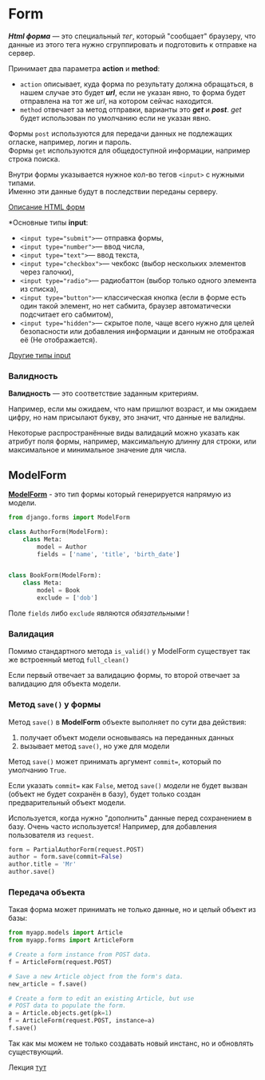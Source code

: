 # Form

***Html форма*** — это специальный *тег*, который "сообщает" браузеру, что данные из этого тега нужно
сгруппировать и подготовить к отправке на сервер.

Принимает два параметра **action** и **method**:
- `action` описывает, куда форма по результату должна обращаться, в нашем случае это будет ***url***, если не 
указан явно, то форма будет отправлена на тот же *url*, на котором сейчас находится.
- `method` отвечает за метод отправки, варианты это ***get*** и ***post***. *get* будет использован по умолчанию если
не указан явно.

Формы `post` используются для передачи данных не подлежащих огласке, например, логин и пароль. <br>
Формы `get` используются для общедоступной информации, например строка поиска.

Внутри формы указывается нужное кол-во тегов `<input>` с нужными типами.<br>
Именно эти данные будут в последствии переданы серверу.

[Описание HTML форм](https://www.w3schools.com/html/html_forms.asp) 

*Основные типы **input**: <br>
- `<input type="submit">`— отправка формы, <br>
- `<input type="number">`— ввод числа, <br>
- `<input type="text">`— ввод текста, <br>
- `<input type="checkbox">`— чекбокс (выбор нескольких элементов через галочки), <br>
- `<input type="radio">`— радиобаттон (выбор только одного элемента из списка), <br>
- `<input type="button">`— классическая кнопка (если в форме есть один такой элемент, но нет сабмита,
  браузер автоматически подсчитает его сабмитом), <br>
- `<input type="hidden">`— скрытое поле, чаще всего нужно для целей безопасности или добавления информации
и данным не отображая её (Не отображается).

[Другие типы input](https://www.w3schools.com/html/html_form_input_types.asp)

### Валидность

**Валидность** — это соответствие заданным критериям. 

Например, если мы ожидаем, что нам пришлют возраст, и мы ожидаем цифру, но нам присылают букву, это значит, что данные не валидны.

Некоторые распространённые виды валидаций можно указать как атрибут поля формы, например, 
максимальную длинну для строки, или максимальное и минимальное значение для числа.

## ModelForm

[**ModelForm**](https://docs.djangoproject.com/en/3.1/topics/forms/modelforms/) - это тип 
формы который генерируется напрямую из модели.

```python
from django.forms import ModelForm

class AuthorForm(ModelForm):
    class Meta:
        model = Author
        fields = ['name', 'title', 'birth_date']


class BookForm(ModelForm):
    class Meta:
        model = Book
        exclude = ['dob']
```

Поле `fields` либо `exclude` являются *обязательными* !

### Валидация
Помимо стандартного метода `is_valid()` у ModelForm существует так же встроенный метод `full_clean()`

Если первый отвечает за валидацию формы, то второй отвечает за валидацию для объекта модели.

### Метод `save()` у формы
Метод `save()` в **ModelForm** объекте выполняет по сути два действия:
1. получает объект модели основываясь на переданных данных 
2. вызывает метод `save()`, но уже для модели

Метод `save()` может принимать аргумент `commit=`, который по умолчанию `True`. 

Если указать `commit=` как `False`, метод `save()` *модели* не будет вызван 
(объект не будет сохранён в базу), будет только создан предварительный объект модели.

Используется, когда нужно "дополнить" данные перед сохранением в базу. 
Очень часто используется! Например, для добавления пользователя из `request`.
```python
form = PartialAuthorForm(request.POST)
author = form.save(commit=False)
author.title = 'Mr'
author.save()
```

### Передача объекта

Такая форма может принимать не только данные, но и целый объект из базы:

```python
from myapp.models import Article
from myapp.forms import ArticleForm

# Create a form instance from POST data.
f = ArticleForm(request.POST)

# Save a new Article object from the form's data.
new_article = f.save()

# Create a form to edit an existing Article, but use
# POST data to populate the form.
a = Article.objects.get(pk=1)
f = ArticleForm(request.POST, instance=a)
f.save()
```
Так как мы можем не только создавать новый инстанс, но и обновлять существующий.

Лекция [тут](https://github.com/PonomaryovVladyslav/PythonCources/blob/master/lesson33.md)